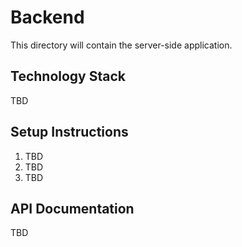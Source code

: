 # Backend

This directory will contain the server-side application.

## Technology Stack

TBD

## Setup Instructions

1. TBD
2. TBD
3. TBD

## API Documentation

TBD
